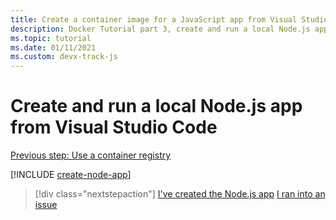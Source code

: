 ```yaml
---
title: Create a container image for a JavaScript app from Visual Studio Code
description: Docker Tutorial part 3, create and run a local Node.js app
ms.topic: tutorial
ms.date: 01/11/2021
ms.custom: devx-track-js
---
```


# Create and run a local Node.js app from Visual Studio Code

[Previous step: Use a container registry](tutorial-vscode-docker-node-02.md)

[!INCLUDE [create-node-app](../../includes/create-node-app.md)]

> [!div class="nextstepaction"]
> [I've created the  Node.js app](tutorial-vscode-docker-node-04.md) [I ran into an issue](https://www.research.net/r/PWZWZ52?tutorial=node-deployment-azureappservice&step=create-app)
